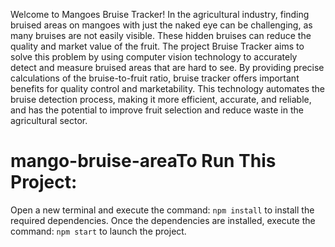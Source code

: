 Welcome to Mangoes Bruise Tracker!
In the agricultural industry, finding bruised areas on mangoes with just the naked eye can be challenging, as many bruises are not easily visible. These hidden bruises can reduce the quality and market value of the fruit. The project Bruise Tracker aims to solve this problem by using computer vision technology to accurately detect and measure bruised areas that are hard to see. By providing precise calculations of the bruise-to-fruit ratio, bruise tracker offers important benefits for quality control and marketability. This technology automates the bruise detection process, making it more efficient, accurate, and reliable, and has the potential to improve fruit selection and reduce waste in the agricultural sector.

# mango-bruise-areaTo Run This Project:

Open a new terminal and execute the command: `npm install` to install the required dependencies.
Once the dependencies are installed, execute the command: `npm start` to launch the project.
